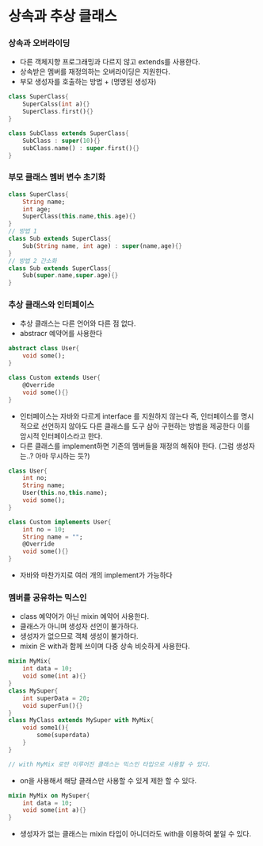 # 상속과 추상 클래스

### 상속과 오버라이딩

- 다른 객체지향 프로그래밍과 다르지 않고 extends를 사용한다.
- 상속받은 멤버를 재정의하는 오버라이딩은 지원한다.
- 부모 생성자를 호출하는 방법 + (명명된 생성자)

```dart
class SuperClass{
	SuperCalss(int a){}
	SuperClass.first(){}
}

class SubClass extends SuperClass{
	SubClass : super(10){}
	subClass.name() : super.first(){}
}
```

### 부모 클래스 멤버 변수 초기화

```dart
class SuperClass{
	String name;
	int age;
	SuperClass(this.name,this.age){}
}
// 방법 1
class Sub extends SuperClass{
	Sub(String name, int age) : super(name,age){}
}
// 방법 2 간소화
class Sub extends SuperClass{
	Sub(super.name,super.age){}
}
```

### 추상 클래스와 인터페이스

- 추상 클래스는 다른 언어와 다른 점 없다.
- abstracr 예약어를 사용한다

```dart
abstract class User{
	void some();
}

class Custom extends User{
	@Override
	void some(){}
}
```

- 인터페이스는 자바와 다르게 interface 를 지원하지 않는다 즉, 인터페이스를 명시적으로 선언하지 않아도 다른 클래스를 도구 삼아 구현하는 방법을 제공한다 이를 암시적 인터페이스라고 한다.
- 다른 클래스를 implement하면 기존의 멤버들을 재정의 해줘야 한다. (그럼 생성자는..? 아마 무시하는 듯?)

```dart
class User{
	int no;
	String name;
	User(this.no,this.name);
	void some();
}

class Custom implements User{
	int no = 10;
	String name = "";
	@Override
	void some(){}
}
```

- 자바와 마찬가지로 여러 개의 implement가 가능하다

### 멤버를 공유하는 믹스인

- class 예약어가 아닌 mixin 예약어 사용한다.
- 클래스가 아니며 생성자 선언이 불가하다.
- 생성자가 없으므로 객체 생성이 불가하다.
- mixin 은 with과 함께 쓰이며 다중 상속 비슷하게 사용한다.

```dart
mixin MyMix{
	int data = 10;
	void some(int a){}
}
class MySuper{
	int superData = 20;
	void superFun(){}
}
class MyClass extends MySuper with MyMix{
	void some1(){
		some(superdata)
	}
}

// with MyMix 로만 이루어진 클래스는 믹스인 타입으로 사용할 수 있다.
```

- on을 사용해서 해당 클래스만 사용할 수 있게 제한 할 수 있다.

```dart
mixin MyMix on MySuper{
	int data = 10;
	void some(int a){}
}
```

- 생성자가 없는 클래스는 mixin 타입이 아니더라도 with을 이용하여 붙일 수 있다.